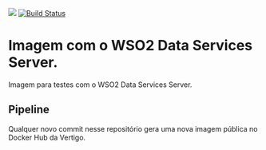 [![](https://badge.imagelayers.io/vertigo/wso2dss:latest.svg)](https://imagelayers.io/?images=vertigo/wso2dss:latest 'Get your own badge on imagelayers.io')
[![Build Status](http://drone.vertigo.com.br/api/badges/wso2/wso2dss/status.svg)](http://drone.vertigo.com.br/wso2/wso2dss)

# Imagem com o WSO2 Data Services Server.

Imagem para testes com o WSO2 Data Services Server.

## Pipeline

Qualquer novo commit nesse repositório gera uma nova imagem pública no Docker Hub da Vertigo.

